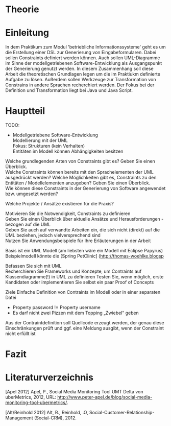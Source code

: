 # Theorie

# Einleitung

In dem Praktikum zum Modul 'betriebliche Informationssysteme' 
geht es um die Erstellung einer DSL zur Generierung von Eingabeformularen. 
Dabei sollen Constraints definiert werden können. Auch sollen UML-Diagramme im Sinne
der modellgetriebenen Software-Entwicklung als Ausgangspunkt der Generierung 
genutzt werden. In diesem Zusammenhang soll diese Arbeit die theoretischen Grundlagen
legen um die im Praktiukm definierte Aufgabe zu lösen. Außerdem sollen Werkzeuge zur 
Transformation von Constrains in andere Sprachen recherchiert werden. Der Fokus bei
der Definition und Transformation liegt bei Java und Java Script.

# Hauptteil

TODO:
- Modellgetriebene Software-Entwicklung  
Modellierung mit der UML  
Fokus: Strukturen (kein Verhalten)  
Entitäten im Modell können Abhängigkeiten besitzen  

Welche grundlegenden Arten von Constraints gibt es? Geben Sie einen Überblick.  
Welche Constraints können bereits mit den Sprachelementen der UML ausgedrückt werden? 
Welche Möglichkeiten gibt es, Constraints zu den Entitäten / Modellelementen anzugeben? Geben Sie einen Überblick.      
Wie können diese Constraints in der Generierung von Software angewendet bzw. umgesetzt werden?  

Welche Projekte / Ansätze existieren für die Praxis?

Motivieren Sie die Notwendigkeit, Constraints zu definieren  
Geben Sie einen Überblick über aktuelle Ansätze und Herausforderungen - bezogen auf die UML  
Geben Sie auch auf verwandte Arbeiten ein, die sich nicht (direkt) auf die UML beziehen, jedoch vielversprechend sind  
Nutzen Sie Anwendungsbeispiele für Ihre Erläuterungen in der Arbeit  

Basis ist ein UML Modell (am liebsten wäre ein Modell mit Eclipse Papyrus)
Beispielmodell könnte die [Spring PetClinic] (http://thomas-woehlke.blogsp

Befassen Sie sich mit UML  
Recherchieren Sie Frameworks und Konzepte, um Contraints auf Klassendiagramme(!) in UML zu definieren
Testen Sie, wenn möglich, erste Kandidaten oder implementieren Sie selbst ein paar Proof of Concepts

Ziele
Einfache Definition von Contraints im Modell oder in einer separaten Datei  
- Property password != Property username  
- Es darf nicht zwei Pizzen mit dem Topping „Zwiebel“ geben

Aus der Contraintdefinition soll Quellcode erzeugt werden, 
der genau diese Einschränkungen prüft und ggf. eine Meldung ausgibt, 
wenn der Constraint nicht erfüllt ist        

# Fazit


# Literaturverzeichnis

[Apel 2012]	Apel, P., Social Media Monitoring Tool UMT Delta von uberMetrics, 2012, URL: http://www.peter-apel.de/blog/social-media-monitoring-tool-ubermetrics/.  
  
[Alt/Reinhold 2012]	Alt, R., Reinhold, .O, Social-Customer-Relationship-Management (Social-CRM), 2012.  


